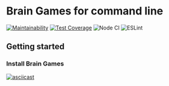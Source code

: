# Brain Games for command line

[![Maintainability](https://api.codeclimate.com/v1/badges/a99a88d28ad37a79dbf6/maintainability)](https://codeclimate.com/github/codeclimate/codeclimate/maintainability) [![Test Coverage](https://api.codeclimate.com/v1/badges/a99a88d28ad37a79dbf6/test_coverage)](https://codeclimate.com/github/codeclimate/codeclimate/test_coverage) ![Node CI](https://github.com/cgehuzi/hexlet-frontend-1/workflows/Node%20CI/badge.svg) ![ESLint](https://github.com/cgehuzi/hexlet-frontend-1/workflows/ESLint/badge.svg)

## Getting started

### Install Brain Games

[![asciicast](https://asciinema.org/a/58In28w1MkuXyxg1PDEy6xjkN.svg)](https://asciinema.org/a/58In28w1MkuXyxg1PDEy6xjkN)
